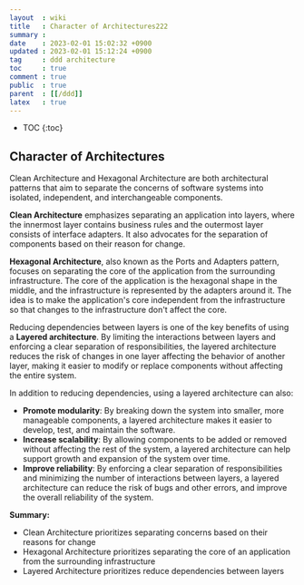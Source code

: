 ```yaml
---
layout  : wiki
title   : Character of Architectures222
summary : 
date    : 2023-02-01 15:02:32 +0900
updated : 2023-02-01 15:12:24 +0900
tag     : ddd architecture
toc     : true
comment : true
public  : true
parent  : [[/ddd]]
latex   : true
---
```

* TOC
{:toc}

## Character of Architectures 

Clean Architecture and Hexagonal Architecture are both architectural patterns that aim to separate the concerns of software systems into isolated, independent, and interchangeable components.

__Clean Architecture__ emphasizes separating an application into layers, where the innermost layer contains business rules and the outermost layer consists of interface adapters. It also advocates for the separation of components based on their reason for change.

__Hexagonal Architecture__, also known as the Ports and Adapters pattern, focuses on separating the core of the application from the surrounding infrastructure. The core of the application is the hexagonal shape in the middle, and the infrastructure is represented by the adapters around it. The idea is to make the application's core independent from the infrastructure so that changes to the infrastructure don't affect the core.

Reducing dependencies between layers is one of the key benefits of using a __Layered architecture__. By limiting the interactions between layers and enforcing a clear separation of responsibilities, the layered architecture reduces the risk of changes in one layer affecting the behavior of another layer, making it easier to modify or replace components without affecting the entire system.

In addition to reducing dependencies, using a layered architecture can also:

- __Promote modularity__: By breaking down the system into smaller, more manageable components, a layered architecture makes it easier to develop, test, and maintain the software.
- __Increase scalability__: By allowing components to be added or removed without affecting the rest of the system, a layered architecture can help support growth and expansion of the system over time.
- __Improve reliability__: By enforcing a clear separation of responsibilities and minimizing the number of interactions between layers, a layered architecture can reduce the risk of bugs and other errors, and improve the overall reliability of the system.

__Summary:__
- Clean Architecture prioritizes separating concerns based on their reasons for change
- Hexagonal Architecture prioritizes separating the core of an application from the surrounding infrastructure
- Layered Architecture prioritizes reduce dependencies between layers